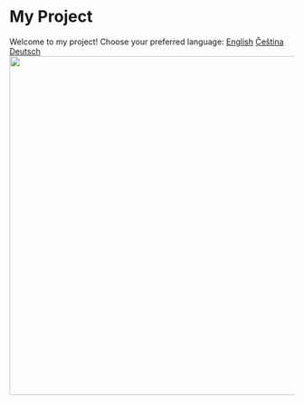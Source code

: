 ﻿# My Project

Welcome to my project! Choose your preferred language: [English](Readme.en.md) [Čeština](README.cs.md) [Deutsch](README/README.de.md)
<br> <a href="https://github.com/mwrnckx/K9-Trails-Analyzer/blob/master/README/Form1a.jpg"><img src="https://github.com/mwrnckx/K9-Trails-Analyzer/blob/master/README/Form1a.jpg" width="600"></a>

